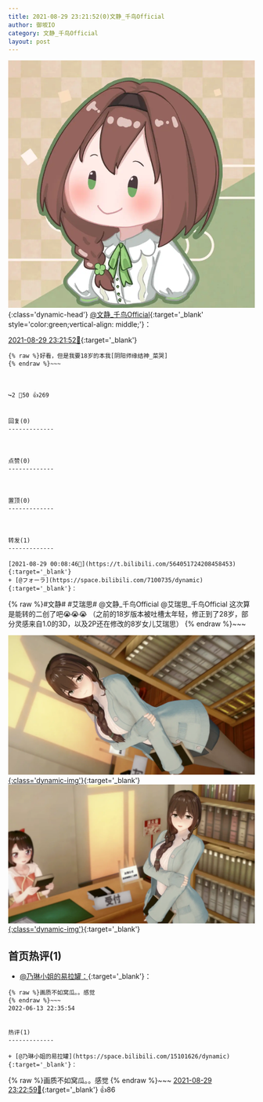 ```yaml
---
title: 2021-08-29 23:21:52(0)文静_千鸟Official
author: 御坂IO
category: 文静_千鸟Official
layout: post
---
```


![img](/images/ac7482ed1b9a7f203dc68c0c4a77c488a27b108a.jpg){:class='dynamic-head'}
[@文静_千鸟Official](https://space.bilibili.com/667526012/dynamic){:target='_blank' style='color:green;vertical-align: middle;'}：

[2021-08-29 23:21:52🔗](https://t.bilibili.com/564410723343890214){:target='_blank'}

~~~
{% raw %}好看，但是我要18岁的本我[阴阳师缘结神_菜哭]
{% endraw %}~~~



↪️2 💬50 👍269


回复(0)
-------------



点赞(0)
-------------



置顶(0)
-------------



转发(1)
-------------

[2021-08-29 00:08:46🔗](https://t.bilibili.com/564051724208458453){:target='_blank'}
+ [@フォーラ](https://space.bilibili.com/7100735/dynamic){:target='_blank'}：
~~~
{% raw %}#文静# #艾瑞思# @文静_千鸟Official @艾瑞思_千鸟Official 这次算是能转的二创了吧😭😭😭
（之前的18岁版本被吐槽太年轻，修正到了28岁，部分灵感来自1.0的3D，以及2P还在修改的8岁女儿艾瑞思）
{% endraw %}~~~


[![img](/images/e0dff153f1cc7339096d328c9b6598ebd4bbac8b.png){:class='dynamic-img'}](/images/e0dff153f1cc7339096d328c9b6598ebd4bbac8b.png){:target='_blank'}
[![img](/images/45acc32cc2d8983a335d9f8a21f5b45f62a383ba.png){:class='dynamic-img'}](/images/45acc32cc2d8983a335d9f8a21f5b45f62a383ba.png){:target='_blank'}




首页热评(1)
-------------

+ [@乃琳小姐的易拉罐：](https://space.bilibili.com/15101626/dynamic){:target='_blank'}：
~~~
{% raw %}画质不如窝瓜。。感觉
{% endraw %}~~~
2022-06-13 22:35:54


热评(1)
-------------

+ [@乃琳小姐的易拉罐](https://space.bilibili.com/15101626/dynamic){:target='_blank'}：
~~~
{% raw %}画质不如窝瓜。。感觉
{% endraw %}~~~
[2021-08-29 23:22:59🔗](https://t.bilibili.com/564410723343890214#reply5293964888){:target='_blank'} 👍86


